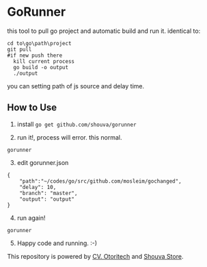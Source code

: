# GoRunner
this tool to pull go project and automatic build and run it. identical to:
```
cd to\go\path\project
git pull 
#if new push there
  kill current process
  go build -o output
  ./output

```

you can setting path of js source and delay time.

## How to Use

  1. install
     ```go get github.com/shouva/gorunner```
   
  2. run it!, process will error. this normal.
  ```
  gorunner
  ```
  3. edit gorunner.json
  ```
  {
      "path":"~/codes/go/src/github.com/mosleim/gochanged",
      "delay": 10,
      "branch": "master",
      "output": "output"
  }
  ```
  4. run again!
  ```
  gorunner
  ```
  5. Happy code and running. :-)


This repository is powered by [CV. Otoritech](https://otoritech.com) and [Shouva Store](https://shouva.com).